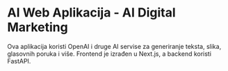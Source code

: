 # AI Web Aplikacija - AI Digital Marketing

Ova aplikacija koristi OpenAI i druge AI servise za generiranje teksta, slika, glasovnih poruka i više.
Frontend je izrađen u Next.js, a backend koristi FastAPI.

